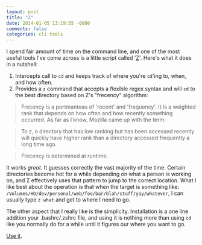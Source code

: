 ```yaml
---
layout: post
title: "Z"
date: 2014-01-05 13:19:55 -0800
comments: false
categories: cli tools
---
```


I spend fair amount of time on the command line, and one of the most useful tools I've come
across is a little script called '[Z](https://github.com/rupa/z)'. Here's what it does in a nutshell:

1. Intercepts call to `cd` and keeps track of where you're `cd`'ing to, when, and how often.
2. Provides a `z` command that accepts a flexible regex syntax and will `cd` to the best directory
   based on Z's "frecency" algorithm:

>Frecency is a portmanteau of 'recent' and 'frequency'. It is a weighted
>rank  that depends on how often and how recently something occurred. As
>far as I know, Mozilla came up with the term.

>To z, a directory that has low ranking but has been  accessed  recently
>will  quickly  have  higher rank than a directory accessed frequently a
>long time ago.

>Frecency is determined at runtime.

It works _great_. It guesses correctly the vast majority of the time. Certain directories
become hot for a while depending on what a person is working on, and Z effectively uses that pattern
to jump to the correct location. What I like best about the operation is that when the target is something
like: `/Volumes/HD/dev/personal/web/foo/bar/blah/stuff/yay/whatever`, I can usually type `z what` and
get to where I need to go.

The other aspect that I really like is the simplicity. Installation is a one line addition your .bashrc/.zshrc
file, and using it is nothing more than using `cd` like you normally do for a while until it figures our where
you want to go.

[Use it](https://github.com/rupa/z).
